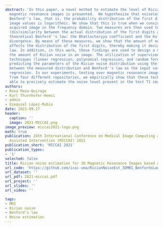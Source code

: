 ```yaml
---
abstract: 'In this paper, a novel method to estimate the level of Rician noise in
  magnetic resonance images is presented.  We hypothesize that noiseless images follow
  Benford''s law, that is, the probability distribution of the first digit of the
  image values is logarithmic. We show that this is true when we consider the raw
  acquired image in the frequency domain. Two measures are then used to quantify the
  (dis)similarity between the actual distribution of the first digits and the more
  theoretical Benford''s law: the Bhattacharyya coefficient and the Kullback-Leibler
  divergence. By means of these measures, we show that the amount of noise directly
  affects the distribution of the first digits, thereby making it deviate from Benford''s
  law. In addition, in this work, these findings are used to design a method to estimate
  the amount of Rician noise in an image. The utilization of supervised machine learning
  techniques (linear regression, polynomial regression, and random forest) allows
  predicting the parameters of the Rician noise distribution using the dissimilarity
  between the measured distribution and Benford''s law as the input variable for the
  regression. In our experiments, testing over magnetic resonance images of 75 individuals
  from four different repositories, we empirically show that these techniques are
  able to precisely estimate the noise level present in the test T1 images. '
authors:
- Rosa Maza-Quiroga
- Karl Thurnhofer-Hemsi
- admin
- Ezequiel López-Rubio
date: 2021-09-27
header:
  caption: ''
  image: 2021-MICCAI.png
image_preview: miccai2021-logo.png
math: true
publication: 24th International Conference on Medical Image Computing and Computer
  Assisted Intervention (MICCAI) 2021
publication_short: 'MICCAI 2021'
publication_types:
- '1'
selected: false
title: Rician noise estimation for 3D Magnetic Resonance Images based on Benford's Law
url_code: 'https://github.com/icai-uma/RicianNoiseEst_3DMRI_BenfordsLaw.git'
url_dataset: ''
url_pdf: 2021-miccai.pdf
url_project: ''
url_slides: ''
url_video: ''

tags:
- MRI
- Rician noise
- Benford’s law
- Noise estimation 
---
```


